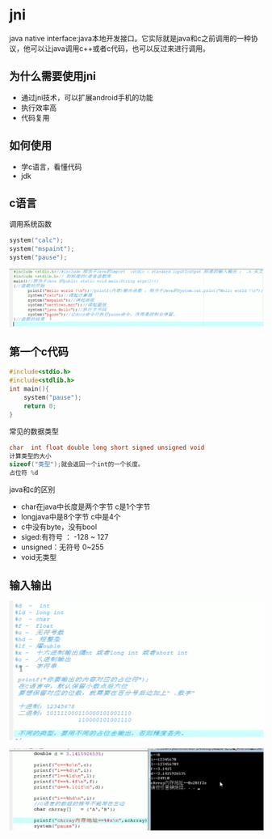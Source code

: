 # jni

java native interface:java本地开发接口。它实际就是java和c之前调用的一种协议，他可以让java调用c++或者c代码，也可以反过来进行调用。

## 为什么需要使用jni

- 通过jni技术，可以扩展android手机的功能
- 执行效率高
- 代码复用

## 如何使用

- 学c语言，看懂代码
- jdk

## c语言

调用系统函数

```c
system("calc");
system("mspaint");
system("pause");
```

<img src="images/image-20210507221647565.png" alt="image-20210507221647565" style="zoom:50%;" />

## 第一个c代码

```c
#include<stdio.h>
#include<stdlib.h>
int main(){
	system("pause");
	return 0;
} 
```

常见的数据类型

```c
char  int float double long short signed unsigned void 
计算类型的大小
sizeof("类型");就会返回一个int的一个长度。
占位符 %d
```

java和c的区别

- char在java中长度是两个字节  c是1个字节
- longjava中是8个字节  c中是4个
- c中没有byte，没有bool
- siged:有符号 ： -128 ~ 127
- unsigned：无符号 0~255
- void无类型

 ## 输入输出

![image-20210507224835197](images/image-20210507224835197.png)



![image-20210507225012948](images/image-20210507225012948.png)